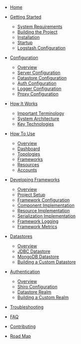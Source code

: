 * [Home](Home)

* [Getting Started](Getting-Started)
  * [System Requirements](Getting-Started#system-requirements)
  * [Building the Project](Getting-Started#building-the-project)
  * [Installation](Getting-Started#installation)
  * [Startup](Getting-Started#startup)
  * [Logstash Configuration](Getting-Started#logstash-configuration-optional)

* [Configuration](Configuration)
  * [Overview](Configuration#overview)
  * [Server Configuration](Configuration#server-configuration)
  * [Datastore Configuration](Configuration#datastore-configuration)
  * [Auth Configuration](Configuration#auth-configuration)
  * [Logger Configuration](Configuration#logger-configuration)
  * [Proxy Configuration](Configuration#proxy-configuration)

* [How It Works](How-It-Works)
  * [Important Terminology](How-It-Works#important-terminology)
  * [System Architecture](How-It-Works#system-architecture)
  * [Key Technologies](How-It-Works#key-technologies)

* [How To Use](How-To-Use)
  * [Overview](How-To-Use#overview)
  * [Dashboard]()
  * [Topologies]()
  * [Frameworks]()
  * [Resources]()
  * [Accounts]()

* [Developing Frameworks](Developing-Frameworks)
  * [Overview](Developing-Frameworks#overview)
  * [Project Setup](Framework-Project-Setup)
  * [Framework Configuration](Framework-Configuration)
  * [Component Implementation](Component-Implementation)
  * [Resource Implementation](Resource-Implementation)
  * [Serialization Implementation](Serialization-Implementation)
  * [Framework Logging](Framework-Logging)
  * [Framework Metrics](Framework-Metrics)

* [Datastores](Datastores)
  * [Overview](Datastores#overview)
  * [JDBC Datastore](Datastores#jdbc-datastore-default)
  * [MongoDB Datastore](Datastores#mongodb-datastore)
  * [Building a Custom Datastore](Datastores#building-a-custom-datastore)

* [Authentication](Authentication)
  * [Overview](Authentication#overview)
  * [Shiro Configuration](Authentication#shiro-configuration)
  * [Datastore Realm](Authentication#datastore-realm)
  * [Building a Custom Realm](Authentication#building-a-custom-realm)

* [Troubleshooting](Troubleshooting)

* [FAQ](FAQ)

* [Contributing](Contributing)

* [Road Map](Road-Map)